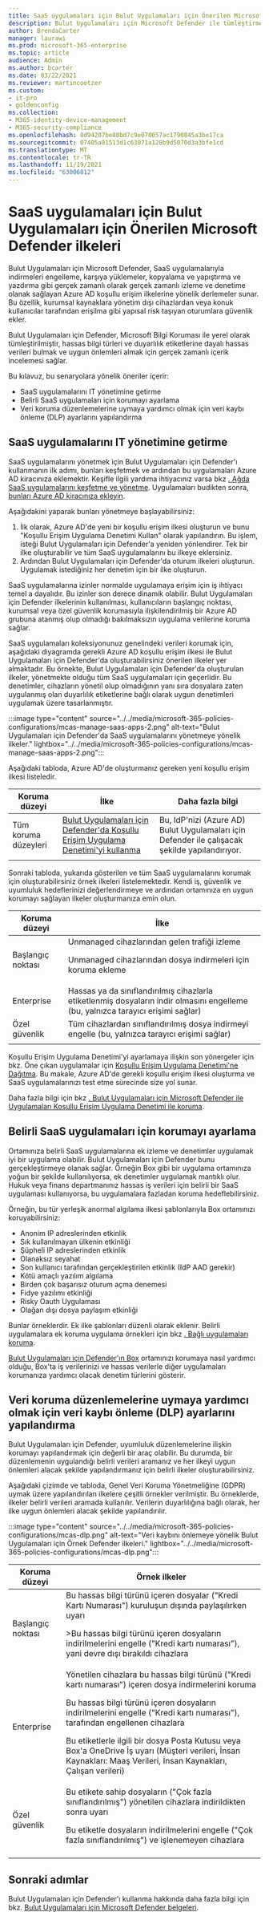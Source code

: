 ```yaml
---
title: SaaS uygulamaları için Bulut Uygulamaları için Önerilen Microsoft Defender ilkeleri - Microsoft 365 Kurumsal | Microsoft Docs
description: Bulut Uygulamaları için Microsoft Defender ile tümleştirme için önerilen ilkeleri açıklar.
author: BrendaCarter
manager: laurawi
ms.prod: microsoft-365-enterprise
ms.topic: article
audience: Admin
ms.author: bcarter
ms.date: 03/22/2021
ms.reviewer: martincoetzer
ms.custom:
- it-pro
- goldenconfig
ms.collection:
- M365-identity-device-management
- M365-security-compliance
ms.openlocfilehash: 8d94207be88bd7c9e070057ac1790845a3be17ca
ms.sourcegitcommit: 07405a81513d1c63071a128b9d5070d3a3bfe1cd
ms.translationtype: MT
ms.contentlocale: tr-TR
ms.lasthandoff: 11/19/2021
ms.locfileid: "63006812"
---
```

# <a name="recommended-microsoft-defender-for-cloud-apps-policies-for-saas-apps"></a>SaaS uygulamaları için Bulut Uygulamaları için Önerilen Microsoft Defender ilkeleri

Bulut Uygulamaları için Microsoft Defender, SaaS uygulamalarıyla indirmeleri engelleme, karşıya yüklemeler, kopyalama ve yapıştırma ve yazdırma gibi gerçek zamanlı olarak gerçek zamanlı izleme ve denetime olanak sağlayan Azure AD koşullu erişim ilkelerine yönelik derlemeler sunar. Bu özellik, kurumsal kaynaklara yönetim dışı cihazlardan veya konuk kullanıcılar tarafından erişilma gibi yapısal risk taşıyan oturumlara güvenlik ekler.

Bulut Uygulamaları için Defender, Microsoft Bilgi Koruması ile yerel olarak tümleştirilmiştir, hassas bilgi türleri ve duyarlılık etiketlerine dayalı hassas verileri bulmak ve uygun önlemleri almak için gerçek zamanlı içerik incelemesi sağlar.

Bu kılavuz, bu senaryolara yönelik öneriler içerir:

- SaaS uygulamalarını IT yönetimine getirme
- Belirli SaaS uygulamaları için korumayı ayarlama
- Veri koruma düzenlemelerine uymaya yardımcı olmak için veri kaybı önleme (DLP) ayarlarını yapılandırma

## <a name="bring-saas-apps-into-it-management"></a>SaaS uygulamalarını IT yönetimine getirme

SaaS uygulamalarını yönetmek için Bulut Uygulamaları için Defender'ı kullanmanın ilk adımı, bunları keşfetmek ve ardından bu uygulamaları Azure AD kiracınıza eklemektir. Keşifle ilgili yardıma ihtiyacınız varsa bkz [. Ağda SaaS uygulamalarını keşfetme ve yönetme](/cloud-app-security/tutorial-shadow-it). Uygulamaları budikten sonra, [bunları Azure AD kiracınıza ekleyin](/azure/active-directory/manage-apps/add-application-portal).

Aşağıdakini yaparak bunları yönetmeye başlayabilirsiniz:

1. İlk olarak, Azure AD'de yeni bir koşullu erişim ilkesi oluşturun ve bunu "Koşullu Erişim Uygulama Denetimi Kullan" olarak yapılandırın. Bu işlem, isteği Bulut Uygulamaları için Defender'a yeniden yönlendirer. Tek bir ilke oluşturabilir ve tüm SaaS uygulamalarını bu ilkeye  eklersiniz.
1. Ardından Bulut Uygulamaları için Defender'da oturum ilkeleri oluşturun. Uygulamak istediğiniz her denetim için bir ilke oluşturun.

SaaS uygulamalarına izinler normalde uygulamaya erişim için iş ihtiyacı temel a dayalıdır. Bu izinler son derece dinamik olabilir. Bulut Uygulamaları için Defender ilkelerinin kullanılması, kullanıcıların başlangıç noktası, kurumsal veya özel güvenlik korumasıyla ilişkilendirilmiş bir Azure AD grubuna atanmış olup olmadığı bakılmaksızın uygulama verilerine koruma sağlar.

SaaS uygulamaları koleksiyonunuz genelindeki verileri korumak için, aşağıdaki diyagramda gerekli Azure AD koşullu erişim ilkesi ile Bulut Uygulamaları için Defender'da oluşturabilirsiniz önerilen ilkeler yer almaktadır. Bu örnekte, Bulut Uygulamaları için Defender'da oluşturulan ilkeler, yönetmekte olduğu tüm SaaS uygulamaları için geçerlidir. Bu denetimler, cihazların yönetil olup olmadığının yanı sıra dosyalara zaten uygulanmış olan duyarlılık etiketlerine bağlı olarak uygun denetimleri uygulamak üzere tasarlanmıştır.

:::image type="content" source="../../media/microsoft-365-policies-configurations/mcas-manage-saas-apps-2.png" alt-text="Bulut Uygulamaları için Defender'da SaaS uygulamalarını yönetmeye yönelik ilkeler." lightbox="../../media/microsoft-365-policies-configurations/mcas-manage-saas-apps-2.png":::

Aşağıdaki tabloda, Azure AD'de oluşturmanız gereken yeni koşullu erişim ilkesi listeledir.

|Koruma düzeyi|İlke|Daha fazla bilgi|
|---|---|---|
|Tüm koruma düzeyleri|[Bulut Uygulamaları için Defender'da Koşullu Erişim Uygulama Denetimi'yi kullanma](/cloud-app-security/proxy-deployment-aad#configure-integration-with-azure-ad)|Bu, IdP'nizi (Azure AD) Bulut Uygulamaları için Defender ile çalışacak şekilde yapılandırıyor.|
||||

Sonraki tabloda, yukarıda gösterilen ve tüm SaaS uygulamalarını korumak için oluşturabilirsiniz örnek ilkeleri listelemektedir. Kendi iş, güvenlik ve uyumluluk hedeflerinizi değerlendirmeye ve ardından ortamınıza en uygun korumayı sağlayan ilkeler oluşturmanıza emin olun.

|Koruma düzeyi|İlke|
|---|---|
|Başlangıç noktası|Unmanaged cihazlarından gelen trafiği izleme <p> Unmanaged cihazlarından dosya indirmeleri için koruma ekleme|
|Enterprise|Hassas ya da sınıflandırılmış cihazlarla etiketlenmiş dosyaların indir olmasını engelleme (bu, yalnızca tarayıcı erişimi sağlar)|
|Özel güvenlik|Tüm cihazlardan sınıflandırılmış dosya indirmeyi engelle (bu, yalnızca tarayıcı erişimi sağlar)|
|||

Koşullu Erişim Uygulama Denetimi'yi ayarlamaya ilişkin son yönergeler için bkz. Öne çıkan uygulamalar için [Koşullu Erişim Uygulama Denetimi'ne Dağıtma](/cloud-app-security/proxy-deployment-aad). Bu makale, Azure AD'de gerekli koşullu erişim ilkesi oluşturma ve SaaS uygulamalarınızı test etme sürecinde size yol sunar.

Daha fazla bilgi için bkz [. Bulut Uygulamaları için Microsoft Defender ile Uygulamaları Koşullu Erişim Uygulama Denetimi ile koruma](/cloud-app-security/proxy-intro-aad).

## <a name="tune-protection-for-specific-saas-apps"></a>Belirli SaaS uygulamaları için korumayı ayarlama

Ortamınıza belirli SaaS uygulamalarına ek izleme ve denetimler uygulamak iyi bir uygulama olabilir. Bulut Uygulamaları için Defender bunu gerçekleştirmeye olanak sağlar. Örneğin Box gibi bir uygulama ortamınıza yoğun bir şekilde kullanılıyorsa, ek denetimler uygulamak mantıklı olur. Hukuk veya finans departmanınız hassas iş verileri için belirli bir SaaS uygulaması kullanıyorsa, bu uygulamalara fazladan koruma hedeflebilirsiniz.

Örneğin, bu tür yerleşik anormal algılama ilkesi şablonlarıyla Box ortamınızı koruyabilirsiniz:

- Anonim IP adreslerinden etkinlik
- Sık kullanılmayan ülkenin etkinliği
- Şüpheli IP adreslerinden etkinlik
- Olanaksız seyahat
- Son kullanıcı tarafından gerçekleştirilen etkinlik (IdP AAD gerekir)
- Kötü amaçlı yazılım algılama
- Birden çok başarısız oturum açma denemesi
- Fidye yazılımı etkinliği
- Risky Oauth Uygulaması
- Olağan dışı dosya paylaşım etkinliği

Bunlar örneklerdir. Ek ilke şablonları düzenli olarak eklenir. Belirli uygulamalara ek koruma uygulama örnekleri için bkz [. Bağlı uygulamaları koruma](/cloud-app-security/protect-connected-apps).

[Bulut Uygulamaları için Defender'ın Box](/cloud-app-security/protect-box) ortamınızı korumaya nasıl yardımcı olduğu, Box'ta iş verilerinizi ve hassas verilerle diğer uygulamaları korumanıza yardımcı olacak denetim türlerini gösterir.

## <a name="configure-data-loss-prevention-dlp-to-help-comply-with-data-protection-regulations"></a>Veri koruma düzenlemelerine uymaya yardımcı olmak için veri kaybı önleme (DLP) ayarlarını yapılandırma

Bulut Uygulamaları için Defender, uyumluluk düzenlemelerine ilişkin korumayı yapılandırmak için değerli bir araç olabilir. Bu durumda, bir düzenlemenin uygulandığı belirli verileri aramanız ve her ilkeyi uygun önlemleri alacak şekilde yapılandırmanız için belirli ilkeler oluşturabilirsiniz.

Aşağıdaki çizimde ve tabloda, Genel Veri Koruma Yönetmeliğine (GDPR) uymak üzere yapılandırılan ilkelere çeşitli örnekler verilmiştir. Bu örneklerde, ilkeler belirli verileri aramada kullanılır. Verilerin duyarlılığına bağlı olarak, her ilke uygun önlemleri alacak şekilde yapılandırılır.

:::image type="content" source="../../media/microsoft-365-policies-configurations/mcas-dlp.png" alt-text="Veri kaybını önlemeye yönelik Bulut Uygulamaları için Örnek Defender ilkeleri." lightbox="../../media/microsoft-365-policies-configurations/mcas-dlp.png":::

|Koruma düzeyi|Örnek ilkeler|
|---|---|
|Başlangıç noktası|Bu hassas bilgi türünü içeren dosyalar ("Kredi Kartı Numarası") kuruluşun dışında paylaşılırken uyarı <p> >Bu hassas bilgi türünü içeren dosyaların indirilmelerini engelle ("Kredi kartı numarası"), yani devre dışı bırakıldı cihazlara|
|Enterprise|Yönetilen cihazlara bu hassas bilgi türünü ("Kredi kartı numarası") içeren dosya indirmelerini koruma <p> Bu hassas bilgi türünü içeren dosyaların indirilmelerini engelle ("Kredi kartı numarası"), tarafından engellenen cihazlara <p> Bu etiketlerle ilgili bir dosya Posta Kutusu veya Box'a OneDrive İş uyarı (Müşteri verileri, İnsan Kaynakları: Maaş Verileri, İnsan Kaynakları, Çalışan verileri)|
|Özel güvenlik|Bu etikete sahip dosyaların ("Çok fazla sınıflandırılmış") yönetilen cihazlara indirildikten sonra uyarı <p> Bu etiketle dosyaların indirilmelerini engelle ("Çok fazla sınıflandırılmış") ve işlenemeyen cihazlara|
|||

## <a name="next-steps"></a>Sonraki adımlar

Bulut Uygulamaları için Defender'ı kullanma hakkında daha fazla bilgi için bkz. [Bulut Uygulamaları için Microsoft Defender belgeleri](//cloud-app-security/).
